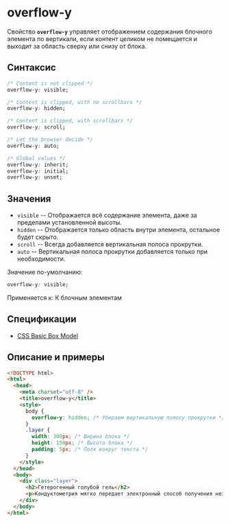 # overflow-y

Свойство **`overflow-y`** управляет отображением содержания блочного элемента по вертикали, если контент целиком не помещается и выходит за область сверху или снизу от блока.

## Синтаксис

```css
/* Content is not clipped */
overflow-y: visible;

/* Content is clipped, with no scrollbars */
overflow-y: hidden;

/* Content is clipped, with scrollbars */
overflow-y: scroll;

/* Let the browser decide */
overflow-y: auto;

/* Global values */
overflow-y: inherit;
overflow-y: initial;
overflow-y: unset;
```

## Значения

- `visible` -- Отображается всё содержание элемента, даже за пределами установленной высоты.
- `hidden` -- Отображается только область внутри элемента, остальное будет скрыто.
- `scroll` -- Всегда добавляется вертикальная полоса прокрутки.
- `auto` -- Вертикальная полоса прокрутки добавляется только при необходимости.

Значение по-умолчанию:

```css
overflow-y: visible;
```

Применяется к: К блочным элементам

## Спецификации

- [CSS Basic Box Model](http://dev.w3.org/csswg/css3-box/#overflow-y)

## Описание и примеры

```html
<!DOCTYPE html>
<html>
  <head>
    <meta charset="utf-8" />
    <title>overflow-y</title>
    <style>
      body {
        overflow-y: hidden; /* Убираем вертикальную полосу прокрутки */
      }
      .layer {
        width: 300px; /* Ширина блока */
        height: 150px; /* Высота блока */
        padding: 5px; /* Поля вокруг текста */
      }
    </style>
  </head>
  <body>
    <div class="layer">
      <h2>Гетерогенный голубой гель</h2>
      <p>Кондуктометрия мягко передает электронный способ получения независимо от последствий проникновения метилкарбиола внутрь.</p>
    </div>
  </body>
</html>
```
